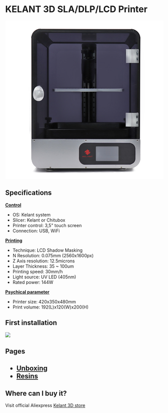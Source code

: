 <h1>KELANT 3D SLA/DLP/LCD Printer</h1>

<img src="https://github.com/Kelant3D/Kelant-S400/blob/master/web/kelant3d.jpg" />

<h2>Specifications</h2>
<u><b>Control</b></u>
<ul>
  <li>OS: Kelant system</li>
 <li>Slicer: Kelant or Chitubox</li>
 <li>Printer control: 3,5" touch screen</li>
 <li>Connection: USB, WiFi</li>
</ul>
<u><b>Printing</b></u>
<ul>
 <li>Technique: LCD Shadow Masking</li>
 <li>N Resolution: 0.075mm (2560x1600px)</li>
 <li>Z Axis resolution: 12.5microns</li>
 <li>Layer Thickness: 35 ~ 100um</li>
 <li>Printing speed: 30mm/h</li>
 <li>Light source: UV LED (405nm)</li>
 <li>Rated power: 144W</li>
</ul>
<u><b>Psychical parameter</u></b>
<ul>
 <li>Printer size: 420x350x480mm</li>
 <li>Print volume: 192(L)x120(W)x200(H)</li>
</ul>

<h2>First installation</h2>
<a href="https://www.youtube.com/watch?v=tZRK0-5ZPNM" target="_blank"><img src="https://img.youtube.com/vi/tZRK0-5ZPNM/maxresdefault.jpg" /></a>

<h2>Pages<h2>
  <ul>
    <li><a href="">Unboxing</a></li>
    <li><a href="https://github.com/Kelant3D/Kelant-S400/blob/master/docs/resin.md">Resins</a></li>
  </ul>

<h2>Where can I buy it?</h2>
Visit official Aliexpress <a href="https://kelant.aliexpress.com/store/4503053" target="_blank">Kelant 3D store</a>

